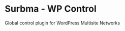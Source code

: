 Surbma - WP Control
==================================

Global control plugin for WordPress Multisite Networks
